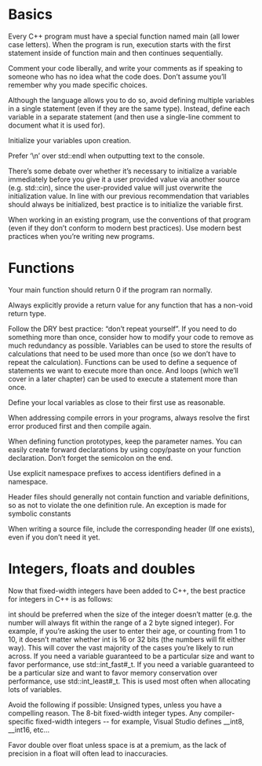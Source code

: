 # Basics
Every C++ program must have a special function named main (all lower case letters). When the program is run, execution starts with the first statement inside of function main and then continues sequentially.

Comment your code liberally, and write your comments as if speaking to someone who has no idea what the code does. Don’t assume you’ll remember why you made specific choices.

Although the language allows you to do so, avoid defining multiple variables in a single statement (even if they are the same type). Instead, define each variable in a separate statement (and then use a single-line comment to document what it is used for).

Initialize your variables upon creation.

Prefer ‘\n’ over std::endl when outputting text to the console.

There’s some debate over whether it’s necessary to initialize a variable immediately before you give it a user provided value via another source (e.g. std::cin), since the user-provided value will just overwrite the initialization value. In line with our previous recommendation that variables should always be initialized, best practice is to initialize the variable first.

When working in an existing program, use the conventions of that program (even if they don’t conform to modern best practices). Use modern best practices when you’re writing new programs.

# Functions
Your main function should return 0 if the program ran normally.

Always explicitly provide a return value for any function that has a non-void return type.

Follow the DRY best practice: “don’t repeat yourself”. If you need to do something more than once, consider how to modify your code to remove as much redundancy as possible. Variables can be used to store the results of calculations that need to be used more than once (so we don’t have to repeat the calculation). Functions can be used to define a sequence of statements we want to execute more than once. And loops (which we’ll cover in a later chapter) can be used to execute a statement more than once.

Define your local variables as close to their first use as reasonable.

When addressing compile errors in your programs, always resolve the first error produced first and then compile again.

When defining function prototypes, keep the parameter names. You can easily create forward declarations by using copy/paste on your function declaration. Don’t forget the semicolon on the end.

Use explicit namespace prefixes to access identifiers defined in a namespace.

Header files should generally not contain function and variable definitions, so as not to violate the one definition rule. An exception is made for symbolic constants

When writing a source file, include the corresponding header (If one exists), even if you don’t need it yet.

# Integers, floats and doubles

Now that fixed-width integers have been added to C++, the best practice for integers in C++ is as follows:

int should be preferred when the size of the integer doesn’t matter (e.g. the number will always fit within the range of a 2 byte signed integer). For example, if you’re asking the user to enter their age, or counting from 1 to 10, it doesn’t matter whether int is 16 or 32 bits (the numbers will fit either way). This will cover the vast majority of the cases you’re likely to run across.
If you need a variable guaranteed to be a particular size and want to favor performance, use std::int_fast#_t.
If you need a variable guaranteed to be a particular size and want to favor memory conservation over performance, use std::int_least#_t. This is used most often when allocating lots of variables.

Avoid the following if possible:
Unsigned types, unless you have a compelling reason.
The 8-bit fixed-width integer types.
Any compiler-specific fixed-width integers -- for example, Visual Studio defines __int8, __int16, etc…

Favor double over float unless space is at a premium, as the lack of precision in a float will often lead to inaccuracies.